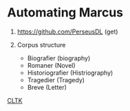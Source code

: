 # Automating Marcus #

1. https://github.com/PerseusDL (get)

2. Corpus structure
    * Biografier (biography)
    * Romaner (Novel)
    * Historiografier (Histriography)
    * Tragedier (Tragedy)
    * Breve (Letter)



[CLTK](https://github.com/cltk/cltk)

[](https://aclanthology.org/2021.latechclfl-1.15.pdf)